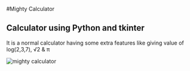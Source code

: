 #Mighty Calculator

Calculator using Python and tkinter
---
It is a normal calculator having some extra features like giving value of log(2,3,7),  √2  & π

![mighty calculator](https://github.com/aayushisingh11/python-mini-projects/blob/master/Mighty%20Calculator/Mighty%20calculator.png)

